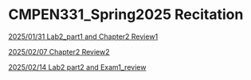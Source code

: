 # CMPEN331_Spring2025 Recitation

[2025/01/31 Lab2_part1 and Chapter2 Review1](https://github.com/myuanqing/CMPEN331_Spring2025/blob/main/ch2_1_lab2.pdf)

[2025/02/07 Chapter2 Review2](https://github.com/myuanqing/CMPEN331_Spring2025/blob/main/ch2_review2.pdf)

[2025/02/14 Lab2 part2 and Exam1_review](https://github.com/myuanqing/CMPEN331_Spring2025/blob/main/lab2_2_exam1.pdf)

